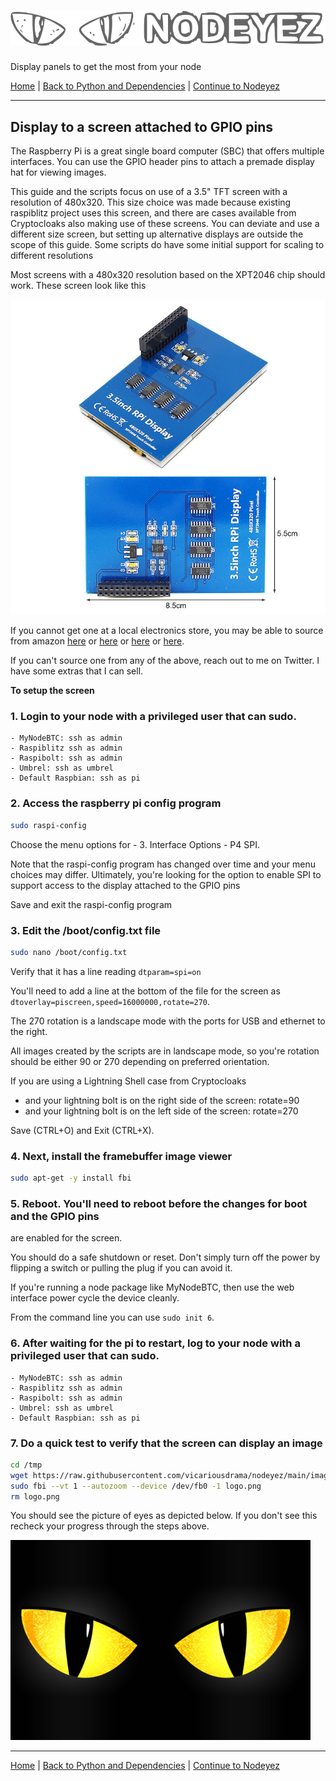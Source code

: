 # ![Nodeyez](../images/nodeyez.svg)
Display panels to get the most from your node

[Home](../README.md) | [Back to Python and Dependencies](./install-2-pythondeps.md) | [Continue to Nodeyez](./install-4-nodeyez.md)

---

## Display to a screen attached to GPIO pins

The Raspberry Pi is a great single board computer (SBC) that offers multiple
interfaces.  You can use the GPIO header pins to attach a premade display hat
for viewing images.  

This guide and the scripts focus on use of a 3.5" TFT screen with a resolution
of 480x320.  This size choice was made because existing raspiblitz project uses
this screen, and there are cases available from Cryptocloaks also making use of
these screens.  You can deviate and use a different size screen, but setting
up alternative displays are outside the scope of this guide.  Some scripts do
have some initial support for scaling to different resolutions

Most screens with a 480x320 resolution based on the XPT2046 chip should work.
These screen look like this

![image of the 3.5" TFT screen for raspberry pi](../images/xpt2046-tft-piscreen.jpg)

If you cannot get one at a local electronics store, you may be able to source
from amazon [here](https://www.amazon.com/gp/product/B07V9WW96D) 
  or [here](https://www.amazon.com/gp/product/B07L414LZP)
  or [here](https://www.amazon.com/gp/product/B08KZXSJW2)
  or [here](https://www.amazon.com/gp/product/B083C12N57).  

If you can't source one from any of the above, reach out to me on Twitter.
I have some extras that I can sell.

**To setup the screen**

### 1.  Login to your node with a privileged user that can sudo.
    - MyNodeBTC: ssh as admin
    - Raspiblitz ssh as admin
    - Raspibolt: ssh as admin
    - Umbrel: ssh as umbrel
    - Default Raspbian: ssh as pi

### 2. Access the raspberry pi config program

   ```sh
   sudo raspi-config
   ```

   Choose the menu options for 
     - 3. Interface Options
     - P4 SPI.  

   Note that the raspi-config program has changed over time and your menu
   choices may differ. Ultimately, you're looking for the option to enable
   SPI to support access to the display attached to the GPIO pins

   Save and exit the raspi-config program

### 3. Edit the /boot/config.txt file

   ```sh
   sudo nano /boot/config.txt
   ```

   Verify that it has a line reading `dtparam=spi=on`

   You'll need to add a line at the bottom of the file for the screen as 
   `dtoverlay=piscreen,speed=16000000,rotate=270`.  

   The 270 rotation is a landscape mode with the ports for USB and ethernet to
   the right.  

   All images created by the scripts are in landscape mode, so you're rotation 
   should be either 90 or 270 depending on preferred orientation.  

   If you are using a Lightning Shell case from Cryptocloaks 
   - and your lightning bolt is on the right side of the screen: rotate=90
   - and your lightning bolt is on the left side of the screen: rotate=270

   Save (CTRL+O) and Exit (CTRL+X).

### 4. Next, install the framebuffer image viewer 

   ```sh
   sudo apt-get -y install fbi
   ```

### 5. Reboot. You'll need to reboot before the changes for boot and the GPIO pins
   are enabled for the screen.  

   You should do a safe shutdown or reset. Don't simply turn off the power by
   flipping a switch or pulling the plug if you can avoid it.

   If you're running a node package like MyNodeBTC, then use the web interface
   power cycle the device cleanly.  

   From the command line you can use `sudo init 6`.

### 6. After waiting for the pi to restart, log to your node with a privileged user that can sudo.
    - MyNodeBTC: ssh as admin
    - Raspiblitz ssh as admin
    - Raspibolt: ssh as admin
    - Umbrel: ssh as umbrel
    - Default Raspbian: ssh as pi

### 7. Do a quick test to verify that the screen can display an image

   ```sh
   cd /tmp
   wget https://raw.githubusercontent.com/vicariousdrama/nodeyez/main/images/logo.png
   sudo fbi --vt 1 --autozoom --device /dev/fb0 -1 logo.png
   rm logo.png
   ```

   You should see the picture of eyes as depicted below.  If you don't see this
   recheck your progress through the steps above.

   ![nodeyez logo](../images/logo.png)   

---

[Home](../README.md) | [Back to Python and Dependencies](./install-2-pythondeps.md) | [Continue to Nodeyez](./install-4-nodeyez.md)

